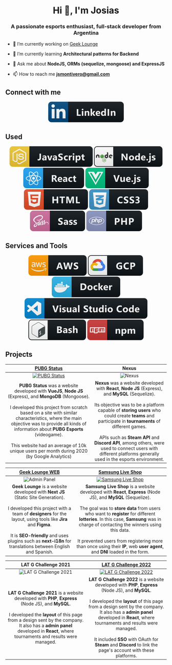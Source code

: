 <h1 align="center">Hi 👋, I'm Josias</h1>
<h3 align="center">A passionate esports enthusiast, full-stack developer from Argentina</h3>

- 🔭 I’m currently working on [Geek Lounge](https://www.geeklounge.com.ar/)

- 🌱 I’m currently learning **Architectural patterns for Backend**

- 💬 Ask me about **NodeJS, ORMs (sequelize, mongoose) and ExpressJS**

- 📫 How to reach me **[jsmontivero@gmail.com](mailto:jsmontivero@gmail.com)**

<!--- 📄 Know more about me [https://jsmontivero.com/](https://jsmontivero.com/)-->

## Connect with me

   <p align="center">
      <a href="https://linkedin.com/in/josias-montivero"><img src="https://github.com/MikeCodesDotNET/ColoredBadges/blob/master/svg/social/linkedin.svg" /></a>
   </p>

## Used

   <p align="center">
      <img src="https://github.com/MikeCodesDotNET/ColoredBadges/blob/master/svg/dev/languages/js.svg" />
      <img src="https://github.com/MikeCodesDotNET/ColoredBadges/blob/master/svg/dev/frameworks/nodejs.svg" />
      <img src="https://github.com/MikeCodesDotNET/ColoredBadges/blob/master/svg/dev/frameworks/react.svg" />
      <img src="https://github.com/MikeCodesDotNET/ColoredBadges/blob/master/svg/dev/frameworks/vue.svg" />
      <img src="https://github.com/MikeCodesDotNET/ColoredBadges/blob/master/svg/dev/languages/html.svg" />
      <img src="https://github.com/MikeCodesDotNET/ColoredBadges/blob/master/svg/dev/languages/css3.svg" />
      <img src="https://github.com/MikeCodesDotNET/ColoredBadges/blob/master/svg/dev/languages/sass.svg" />
      <img src="https://github.com/MikeCodesDotNET/ColoredBadges/blob/master/svg/dev/languages/php.svg" />
   </p>  
   
## Services and Tools

   <p align="center">
      <img src="https://github.com/MikeCodesDotNET/ColoredBadges/blob/master/svg/dev/services/aws.svg" />
      <img src="https://github.com/MikeCodesDotNET/ColoredBadges/blob/master/svg/dev/services/gcp.svg" />
      <img src="https://github.com/MikeCodesDotNET/ColoredBadges/blob/master/svg/dev/tools/docker.svg" />
      <img src="https://github.com/MikeCodesDotNET/ColoredBadges/blob/master/svg/dev/tools/visualstudio_code.svg" />
      <img src="https://github.com/MikeCodesDotNET/ColoredBadges/blob/master/svg/dev/tools/bash.svg" />
      <img src="https://github.com/MikeCodesDotNET/ColoredBadges/blob/master/svg/dev/services/npm.svg" />
   </p>  
   
## Projects

| <a href="https://twitter.com/PUBGStatusGG" target="_blank">**PUBG Status**</a> | **Nexus** |
| :---: |:---:|
| [![PUBG Status](https://i.imgur.com/bUDIo9a.jpg)](https://twitter.com/PUBGStatusGG) | ![Nexus](https://i.imgur.com/g1JB8ka.jpg) |
| **PUBG Status** was a website developed with **VueJS**, **Node JS** (Express), and **MongoDB** (Mongoose). <br><br>I developed this project from scratch based on a site with similar characteristics, where the main objective was to provide all kinds of information about **PUBG Esports** (videogame).<br><br>This website had an average of 10k unique users per month during 2020 (by Google Analytics) | **Nexus** was a website developed with **React**, **Node JS** (Express), and **MySQL** (Sequelize).<br><br>Its objective was to be a platform capable of **storing users** who could create **teams** and participate in **tournaments** of different games.<br><br>APIs such as **Steam API** and **Discord API**, among others, were used to connect users with different platforms generally used in the esports environment. |

| <a href="https://geeklounge.com.ar/" target="_blank">**Geek Lounge WEB**</a> | <a href="https://samsungliveshop.com/" target="_blank">**Samsung Live Shop**</a> |
| :---: |:---:|
| ![Admin Panel](https://i.imgur.com/T61snwY.jpg) | [![Samsung Live Shop](https://i.imgur.com/S4QFfZl.jpg)](https://samsungliveshop.com/) |
| **Geek Lounge** is a website developed with **Next JS** (Static Site Generation).<br><br>I developed this project with a team of **designers** for the layout, using tools like **Jira** and **Figma**. <br><br>It is **SEO-friendly** and uses plugins such as **next-i18n** for translations between English and Spanish. | **Samsung Live Shop** is a website developed with **React**, **Express** (Node JS), and **MySQL** (Sequelize).<br><br>The goal was to **store data** from users who want to **register** for different **lotteries**. In this case, **Samsung** was in charge of contacting the winners using this data.<br><br>It prevented users from registering more than once using their **IP**, web **user agent**, and **DNI** loaded in the form. |

| **LAT G Challenge 2021** | <a href="https://latgchallenge.com" target="_blank">**LAT G Challenge 2022**</a> |
| :---: |:---:|
| ![LAT G Challenge 2021](https://i.imgur.com/jGBKzWB.jpg) | [![LAT G Challenge 2022](https://i.imgur.com/Q362oKm.jpg)](https://latgchallenge.com) |
| **LAT G Challenge 2021** is a website developed with **PHP**, **Express** (Node JS), and **MySQL**.<br><br>I developed the **layout** of this page from a design sent by the company. It also has a **admin panel** developed in **React**, where tournaments and results were managed. | **LAT G Challenge 2022** is a website developed with **PHP**, **Express** (Node JS), and **MySQL**.<br><br>I developed the **layout** of this page from a design sent by the company. It also has a **admin panel** developed in **React**, where tournaments and results were managed.<br><br>It included **SSO** with OAuth for **Steam** and **Discord** to link the page's account with these platforms.  |

<!--h3 align="left">Languages and Tools:</h3>

<h4 align="left">Programming Languages:</h4>
<p align="left"> <a href="https://developer.mozilla.org/en-US/docs/Web/JavaScript" target="_blank" rel="noreferrer"> <img src="https://raw.githubusercontent.com/devicons/devicon/master/icons/javascript/javascript-original.svg" alt="javascript" width="40" height="40"/> </a> <a href="https://www.php.net" target="_blank" rel="noreferrer"> <img src="https://raw.githubusercontent.com/devicons/devicon/master/icons/php/php-original.svg" alt="php" width="40" height="40"/> </a> <a href="https://www.w3schools.com/cpp/" target="_blank" rel="noreferrer"> <img src="https://raw.githubusercontent.com/devicons/devicon/master/icons/cplusplus/cplusplus-original.svg" alt="cplusplus" width="40" height="40"/> </a> <a href="https://www.java.com" target="_blank" rel="noreferrer"> <img src="https://raw.githubusercontent.com/devicons/devicon/master/icons/java/java-original.svg" alt="java" width="40" height="40"/> </a> </p>

<h4 align="left">FrontEnd:</h4>
<p align="left"><a href="https://vuejs.org/" target="_blank" rel="noreferrer"> <img src="https://raw.githubusercontent.com/devicons/devicon/master/icons/vuejs/vuejs-original-wordmark.svg" alt="vuejs" width="40" height="40"/> </a> <a href="https://reactjs.org/" target="_blank" rel="noreferrer"> <img src="https://raw.githubusercontent.com/devicons/devicon/master/icons/react/react-original-wordmark.svg" alt="react" width="40" height="40"/> </a> <a href="https://getbootstrap.com" target="_blank" rel="noreferrer"> <img src="https://raw.githubusercontent.com/devicons/devicon/master/icons/bootstrap/bootstrap-plain-wordmark.svg" alt="bootstrap" width="40" height="40"/> </a> <a href="https://www.w3schools.com/css/" target="_blank" rel="noreferrer"> <img src="https://raw.githubusercontent.com/devicons/devicon/master/icons/css3/css3-original-wordmark.svg" alt="css3" width="40" height="40"/> </a> <a href="https://www.w3.org/html/" target="_blank" rel="noreferrer"> <img src="https://raw.githubusercontent.com/devicons/devicon/master/icons/html5/html5-original-wordmark.svg" alt="html5" width="40" height="40"/> </a> <a href="https://sass-lang.com" target="_blank" rel="noreferrer"> <img src="https://raw.githubusercontent.com/devicons/devicon/master/icons/sass/sass-original.svg" alt="sass" width="40" height="40"/> </a> <a href="https://webpack.js.org" target="_blank" rel="noreferrer"> <img src="https://raw.githubusercontent.com/devicons/devicon/d00d0969292a6569d45b06d3f350f463a0107b0d/icons/webpack/webpack-original-wordmark.svg" alt="webpack" width="40" height="40"/> </a> <a href="https://babeljs.io/" target="_blank" rel="noreferrer"> <img src="https://www.vectorlogo.zone/logos/babeljs/babeljs-icon.svg" alt="babel" width="40" height="40"/> </a></p>

<h4 align="left">BackEnd:</h3>
<p align="left"> <a href="https://nodejs.org" target="_blank" rel="noreferrer"> <img src="https://raw.githubusercontent.com/devicons/devicon/master/icons/nodejs/nodejs-original-wordmark.svg" alt="nodejs" width="40" height="40"/> </a> <a href="https://expressjs.com" target="_blank" rel="noreferrer"> <img src="https://raw.githubusercontent.com/devicons/devicon/master/icons/express/express-original-wordmark.svg" alt="express" width="40" height="40"/> </a> <a href="https://graphql.org" target="_blank" rel="noreferrer"> <img src="https://www.vectorlogo.zone/logos/graphql/graphql-icon.svg" alt="graphql" width="40" height="40"/> </a> <a href="https://www.nginx.com" target="_blank" rel="noreferrer"> <img src="https://raw.githubusercontent.com/devicons/devicon/master/icons/nginx/nginx-original.svg" alt="nginx" width="40" height="40"/> </a></p>

<h4 align="left">Database:</h3>
<p align="left"> <a href="https://www.mysql.com/" target="_blank" rel="noreferrer"> <img src="https://raw.githubusercontent.com/devicons/devicon/master/icons/mysql/mysql-original-wordmark.svg" alt="mysql" width="40" height="40"/> </a> <a href="https://www.mongodb.com/" target="_blank" rel="noreferrer"> <img src="https://raw.githubusercontent.com/devicons/devicon/master/icons/mongodb/mongodb-original-wordmark.svg" alt="mongodb" width="40" height="40"/> </a> <a href="https://www.postgresql.org" target="_blank" rel="noreferrer"> <img src="https://raw.githubusercontent.com/devicons/devicon/master/icons/postgresql/postgresql-original-wordmark.svg" alt="postgresql" width="40" height="40"/> </a> <a href="https://www.sqlite.org/" target="_blank" rel="noreferrer"> <img src="https://www.vectorlogo.zone/logos/sqlite/sqlite-icon.svg" alt="sqlite" width="40" height="40"/> </a> </p>

<h4 align="left">DevOps:</h3>
<p align="left"> <a href="https://aws.amazon.com" target="_blank" rel="noreferrer"> <img src="https://raw.githubusercontent.com/devicons/devicon/master/icons/amazonwebservices/amazonwebservices-original-wordmark.svg" alt="aws" width="40" height="40"/> </a> <a href="https://www.docker.com/" target="_blank" rel="noreferrer"> <img src="https://raw.githubusercontent.com/devicons/devicon/master/icons/docker/docker-original-wordmark.svg" alt="docker" width="40" height="40"/> </a> <a href="https://cloud.google.com" target="_blank" rel="noreferrer"> <img src="https://www.vectorlogo.zone/logos/google_cloud/google_cloud-icon.svg" alt="gcp" width="40" height="40"/> </a> <a href="https://www.gnu.org/software/bash/" target="_blank" rel="noreferrer"> <img src="https://www.vectorlogo.zone/logos/gnu_bash/gnu_bash-icon.svg" alt="bash" width="40" height="40"/> </a> </p>

<h4 align="left">Others:</h3>
<p align="left"> <a href="https://www.chartjs.org" target="_blank" rel="noreferrer"> <img src="https://www.chartjs.org/media/logo-title.svg" alt="chartjs" width="40" height="40"/> </a>  <a href="https://www.electronjs.org" target="_blank" rel="noreferrer"> <img src="https://raw.githubusercontent.com/devicons/devicon/master/icons/electron/electron-original.svg" alt="electron" width="40" height="40"/> </a>   <a href="https://git-scm.com/" target="_blank" rel="noreferrer"> <img src="https://www.vectorlogo.zone/logos/git-scm/git-scm-icon.svg" alt="git" width="40" height="40"/> </a>  <a href="https://heroku.com" target="_blank" rel="noreferrer"> <img src="https://www.vectorlogo.zone/logos/heroku/heroku-icon.svg" alt="heroku" width="40" height="40"/> </a>  <a href="https://www.linux.org/" target="_blank" rel="noreferrer"> <img src="https://raw.githubusercontent.com/devicons/devicon/master/icons/linux/linux-original.svg" alt="linux" width="40" height="40"/> </a>      </p-->

